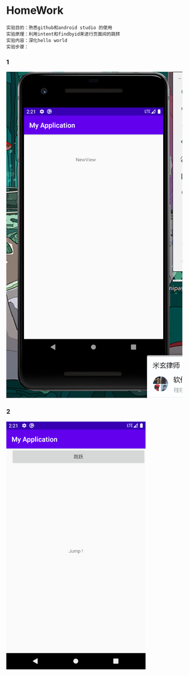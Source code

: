 HomeWork
=
    实验目的：熟悉github和android studio 的使用
    实验原理：利用intent和findbyid来进行页面间的跳转
    实验内容：深化hello world
    实验步骤：
### 1
![image1](https://github.com/ankleing/HomeWork/blob/master/image/image1.png)
### 2
![image2](https://github.com/ankleing/HomeWork/blob/master/image/image2.png)
